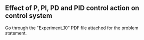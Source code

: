 ## Effect of P, PI, PD and PID control action on control system

Go through the "Experiment_10" PDF file attached for the problem statement.
